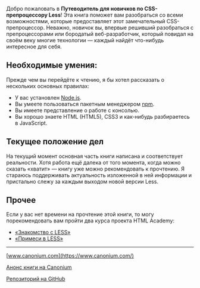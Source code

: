 Добро пожаловать в **Путеводитель для новичков по CSS-препроцессору Less**! Эта книга поможет вам разобраться со всеми возможностями, которые предоставляет этот замечательный CSS-препроцессор. Неважно, новичок вы, впервые решивший разобраться с препроцессорами или бородатый веб-разработчик, который повидал на своём веку многие технологии — каждый найдёт что-нибудь интересное для себя.




## Необходимые умения:

Прежде чем вы перейдёте к чтению, я бы хотел рассказать о нескольких основных правилах:

 * У вас установлен [Node.js](https://nodejs.org/).
 * Вы умеете пользоваться пакетным менеджером [npm](https://www.npmjs.com/).
 * Вы имеете представление о работе с консолью.
 * Вы хорошо знаете HTML (HTML5), CSS3 и как-нибудь разбираетесь в JavaScript.




## Текущее положение дел

На текущий момент основная часть книги написана и соответствует реальности. Хотя работа ещё далека от того момента, когда можно сказать «хватит» — книгу уже можно рекомендовать к прочтению. Я стараюсь поддерживать актуальность изложенной в ней информации и пристально слежу за каждым выходом новой версии Less.




## Прочее

Если у вас нет времени на прочтение этой книги, то могу порекомендовать вам пройти два курса проекта HTML Academy:

* [«Знакомство с LESS»](https://htmlacademy.ru/courses/85)
* [«Примеси в LESS»](https://htmlacademy.ru/courses/125)

---

[www.canonium.com](https://www.canonium.com/)

[Анонс книги на Canonium](https://www.canonium.com/articles/less-guidebook-for-beginners)

[Репозиторий на GitHub](https://github.com/mrmlnc/less-guidebook-for-beginners)
